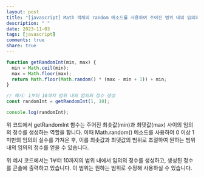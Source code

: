 ```yaml
---
layout: post
title: "[javascript] Math 객체의 random 메소드를 사용하여 주어진 범위 내의 임의의 정수를 생성하는 방법은 무엇인가요?"
description: " "
date: 2023-11-03
tags: [javascript]
comments: true
share: true
---
```


```javascript
function getRandomInt(min, max) {
  min = Math.ceil(min);
  max = Math.floor(max);
  return Math.floor(Math.random() * (max - min + 1)) + min;
}

// 예시: 1부터 10까지 범위 내의 임의의 정수 생성
const randomInt = getRandomInt(1, 10);

console.log(randomInt);
```

위 코드에서 getRandomInt 함수는 주어진 최솟값(min)과 최댓값(max) 사이의 임의의 정수를 생성하는 역할을 합니다. 이때 Math.random() 메소드를 사용하여 0 이상 1 미만의 임의의 실수를 가져온 후, 이를 최솟값과 최댓값의 범위로 조절하여 원하는 범위 내의 임의의 정수를 얻을 수 있습니다.

위 예시 코드에서는 1부터 10까지의 범위 내에서 임의의 정수를 생성하고, 생성된 정수를 콘솔에 출력하고 있습니다. 이 범위는 원하는 범위로 수정해 사용하실 수 있습니다.